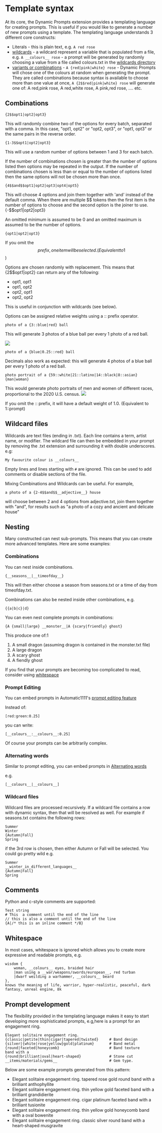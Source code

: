 # Template syntax

At its core, the Dynamic Prompts extension provides a templating language for creating prompts. This is useful if you would like to generate a number of new prompts using a template. The templating language understands 3 different core constructs:
* Literals - this is plain text, e.g. `A red rose`
* [wildcards](https://github.com/adieyal/sd-dynamic-prompts/blob/main/docs/SYNTAX.md#wildcard-files) - a wildcard represent a variable that is populated from a file, e.g. `A __colours__ rose` - a prompt will be generated by randomly choosing a value from a file called colours.txt in the [wildcards directory](https://github.com/adieyal/sd-dynamic-prompts#wildcard_dir)
* [variants or combinations](https://github.com/adieyal/sd-dynamic-prompts/blob/main/docs/SYNTAX.md#combinations) - `A {red|pink|white} rose` - Dynamic Prompts will chose one of the colours at random when generating the prompt. They are called combinations because syntax is available to choose more than one value at once, `A {2$$red|pink|white} rose` will generate one of: A red,pink rose, A red,white rose, A pink,red rose, .... etc.

## Combinations
	{2$$opt1|opt2|opt3}

This will randomly combine two of the options for every batch, separated with a comma.  In this case, "opt1, opt2" or "opt2, opt3", or "opt1, opt3" or the same pairs in the reverse order.

	{1-3$$opt1|opt2|opt3}

This will use a random number of options between 1 and 3 for each batch.

If the number of combinations chosen is greater than the number of options listed then options may be repeated in the output.
If the number of combinations chosen is less than or equal to the number of options listed then the same options will not be chosen more than once.

	{4$$and$$opt1|opt2|opt3|opt4|opt5}

This will choose 4 options and join them together with 'and' instead of the default comma. When there are multiple $$ tokens then the first item is the number of options to choose and the second option is the joiner to use.
	{-$$opt1|opt2|opt3}

An omitted minimum is assumed to be 0 and an omitted maximum is assumed to be the number of options.

	{opt1|opt2|opt3}

If you omit the $$ prefix, one item will be selected. (Equivalent to 1$$)

Options are chosen randomly with replacement. This means that {2$$opt1|opt2} can return any of the following:
- opt1, opt1
- opt1, opt2
- opt2, opt1
- opt2, opt2

This is useful in conjunction with wildcards (see below).


Options can be assigned relative weights using a :: prefix operator.

	photo of a {3::blue|red} ball

This will generate 3 photos of a blue ball per every 1 photo of a red ball.

<img src="../images/weighting-colours.png">

	photo of a {blue|0.25::red} ball

Decimals also work as expected: this will generate 4 photos of a blue ball per every 1 photo of a red ball.

	photo portrait of a {59::white|21::latino|14::black|8::asian} {man|woman}

This would generate photo portraits of men and women of different races, proportional to the 2020 U.S. census.
<img src="../images/weighting-us-population.png">

If you omit the :: prefix, it will have a default weight of 1.0. (Equivalent to 1::prompt)

## Wildcard files
Wildcards are text files (ending in .txt). Each line contains a term, artist name, or modifier. The wildcard file can then be embedded in your prompt by removing the .txt extension and surrounding it with double underscores. e.g:

	My favourite colour is __colours__

Empty lines and lines starting with `#` are ignored. This can be used to add comments or disable sections of the file.

Mixing Combinations and Wildcards can be useful. For example,

	a photo of a {2-4$$and$$__adjective__} house

will choose between 2 and 4 options from adjective.txt, join them together with "and", for results such as "a photo of a cozy and ancient and delicate house"


## Nesting

Many constructed can nest sub-prompts. This means that you can create more advanced templates. Here are some examples:

### Combinations
You can nest inside combinations.

    {__seasons__|__timeofday__}


This will then either choose a season from seasons.txt or a time of day from timeofday.txt.

Combinations can also be nested inside other combinations, e.g.

    {{a|b|c}|d}

You can even nest complete prompts in combinations:

	{A {small|large} __monster__|A {scary|friendly} ghost}

This produce one of:1
1. A small dragon (assuming dragon is contained in the monster.txt file)
2. A large dragon
3. A scary ghost
4. A fiendly ghost

If you find that your prompts are becoming too complicated to read, consider using [whitespace](SYNTAX.md#whitespace)

### Prompt Editing
You can embed prompts in Automatic1111's [prompt editing feature](https://github.com/AUTOMATIC1111/stable-diffusion-webui/wiki/Features#prompt-editing)

Instead of:

	[red:green:0.25]

you can write:

	[__colours__:__colours__:0.25]

Of course your prompts can be arbitrarily complex.

### Alternating words
Similar to prompt editing, you can embed prompts in [Alternating words](https://github.com/AUTOMATIC1111/stable-diffusion-webui/wiki/Features#alternating-words)

e.g.

	[__colours__|__colours__]

### Wildcard files
Wildcard files are processed recursively. If a wildcard file contains a row with dynamic syntax, then that will be resolved as well. For example if seasons.txt contains the following rows:

	Summer
	Winter
	{Autumn|Fall}
	Spring

if the 3rd row is chosen, then either Autumn or Fall will be selected. You could go pretty wild e.g.

	Summer
	__winter_in_different_languages__
	{Autumn|Fall}
	Spring

## Comments
Python and c-style comments are supported:

    Test string
    # This  a comment until the end of the line
    // this is also a comment until the end of the line
    {A|/* this is an inline comment */B}

## Whitespace
In most cases, whitespace is ignored which allows you to create more expressive and readable prompts, e.g.

	wisdom {
    	woman, __colours__ eyes, braided hair
    	|man using a __war/weapons/swords/european__, red turban
    	|dwarf weilding a warhammer, __colours__ beard
	},
	knows the meaning of life, warrior, hyper-realistic, peaceful, dark fantasy, unreal engine, 8k

## Prompt development
The flexibility provided in the templating language makes it easy to start developing more sophisticated prompts, e.g,here is a prompt for an engagement ring.

    Elegant solitaire engagement ring.
    {classic|petite|thin|cigar|tapered|twisted}     # Band design
    {silver|{white|rose|yellow}gold|platinum}       # Band metal
    {round|faceted|honeycomb}                       # Band texture
    band with a
    {round|brilliant|oval|heart-shaped}             # Stone cut
    __items/materials/gems__                        # Gem type.

Below are some example prompts generated from this pattern:
- Elegant solitaire engagement ring. tapered rose gold round band with a brilliant anthophyllite
- Elegant solitaire engagement ring. thin yellow gold faceted band with a brilliant grandidierite
- Elegant solitaire engagement ring. cigar platinum faceted band with a brilliant tusionite
- Elegant solitaire engagement ring. thin yellow gold honeycomb band with a oval bowenite
- Elegant solitaire engagement ring. classic silver round band with a heart-shaped musgravite
